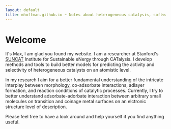 ```yaml
---
layout: default
title: mhoffman.github.io ~ Notes about heterogeneous catalysis, software, and more.
---
```


# Welcome

It's Max, I am glad you found my website. I am a researcher at Stanford's [SUNCAT](http://suncat.slac.stanford.edu/) Institute for Sustainable eNergy through CATalysis. I develop methods and tools to build better models for predicting the activity and selectivity of heterogeneous catalysts on an atomistic level. 

In my research I aim for a better fundamental understanding of the intricate interplay between morphology, co-adsorbate interactions, adlayer formation, and reaction conditions of catalytic processes. Currently, I try to better understand adsorbate-adorbate interaction between arbitrary small molecules on transition and coinage metal surfaces on an elctronic structure level of description.

Please feel free to have a look around and help yourself if you find anything useful.
